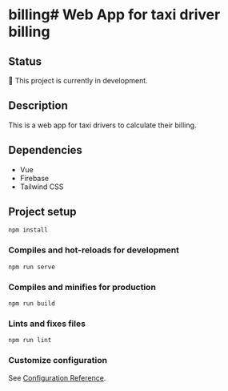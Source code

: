 # billing# Web App for taxi driver billing

## Status

:construction: This project is currently in development.

## Description

This is a web app for taxi drivers to calculate their billing.

## Dependencies

- Vue
- Firebase
- Tailwind CSS

## Project setup

`
npm install
`

### Compiles and hot-reloads for development

`
npm run serve
`

### Compiles and minifies for production

`
npm run build
`

### Lints and fixes files

`
npm run lint
`

### Customize configuration

See [Configuration Reference](https://cli.vuejs.org/config/).
